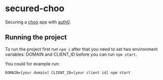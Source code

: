# secured-choo

Securing a [choo](https://www.irccloud.com/irc/freenode/channel/choo) app with [auth0](https://auth0.com/).

## Running the project

To run the project first run `npm i` after that you need to set two environment variables: DOMAIN and CLIENT_ID before you can run `npm start`.

You could for example run:

```
DOMAIN=[your domain] CLIENT_ID=[your client id] npm start
```
